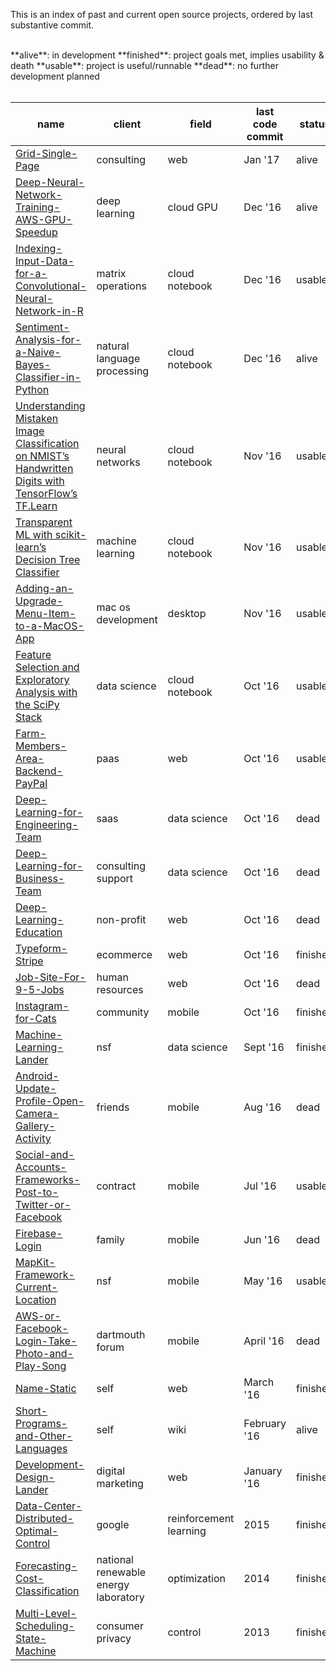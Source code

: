 This is an index of past and current open source projects, ordered by last substantive commit.

<br>
**alive**: in development  
**finished**: project goals met, implies usability & death  
**usable**: project is useful/runnable  
**dead**: no further development planned
<br><br>

| name | client | field | last code commit | status | time in development | 
| ---- | --------- | ---- | -------------- | ---- |---- |
| [Grid-Single-Page](https://github.com/SamPutnam/Grid-Single-Page) | consulting | web | Jan '17 | alive | months |
| [Deep-Neural-Network-Training-AWS-GPU-Speedup ](https://research.vahula.com/dl-on-an-aws-gpu-d136342ea9d2#.11zac6xyh) | deep learning | cloud GPU | Dec '16 | alive | weeks |
| [Indexing-Input-Data-for-a-Convolutional-Neural-Network-in-R](https://samputnam.quora.com/Indexing-Input-Data-for-a-Convolutional-Neural-Network-in-R) | matrix operations | cloud notebook | Dec '16 | usable | a week |
| [Sentiment-Analysis-for-a-Naive-Bayes-Classifier-in-Python](https://samputnam.quora.com/Sentiment-Analysis-of-WSJ-and-NYT-Front-Page-Presidential-Headlines-for-a-Naive-Bayes-Classifier-in-Python) | natural language processing | cloud notebook | Dec '16 | alive | weeks |
| [Understanding Mistaken Image Classification on NMIST’s Handwritten Digits with TensorFlow’s TF.Learn](https://research.vahula.com/classifying-images-of-nmist-handwritten-digits-with-tensorflows-tf-learn-9309e3841d85#.j8o0mqx5z) | neural networks | cloud notebook | Nov '16 | usable | days |
| [Transparent ML with scikit-learn’s Decision Tree Classifier](https://research.vahula.com/scikit-learns-decision-tree-classifier-698ddbb05b#.qtn5hbv91) | machine learning | cloud notebook | Nov '16 | usable | hours |
| [Adding-an-Upgrade-Menu-Item-to-a-MacOS-App](https://samputnam.quora.com/Adding-an-%E2%80%9CUpgrade%E2%80%9D-Menu-Item-to-a-MacOS-App) | mac os development | desktop | Nov '16 | usable | hours |
| [Feature Selection and Exploratory Analysis with the SciPy Stack](https://research.vahula.com/using-the-scipy-stack-for-exploratory-analysis-1327717d9656#.5yi0omnmi) | data science | cloud notebook | Oct '16 | usable | hours |
| [Farm-Members-Area-Backend-PayPal](https://github.com/samputnam/Farm-Members-Area-Backend-PayPal) | paas | web | Oct '16 | usable | weeks |
|[Deep-Learning-for-Engineering-Team](https://github.com/samputnam/Deep-Learning-for-Engineering-Team) | saas | data science | Oct '16 | dead | weeks |
|[Deep-Learning-for-Business-Team](https://github.com/samputnam/Deep-Learning-for-Business-Team) | consulting support | data science | Oct '16 | dead | days |
| [Deep-Learning-Education](https://github.com/samputnam/Deep-Learning-Education) | non-profit  | web | Oct '16 | dead | days |
| [Typeform-Stripe](https://github.com/samputnam/Typeform-Stripe) | ecommerce | web | Oct '16 | finished | days |
| [Job-Site-For-9-5-Jobs](https://github.com/samputnam/Job-Site-For-9-5-Jobs) | human resources | web | Oct '16 | dead | weeks |
| [Instagram-for-Cats](https://github.com/samputnam/Instagram-for-Cats) | community | mobile | Oct '16 | finished | months |
| [Machine-Learning-Lander](https://github.com/SamPutnam/Machine-Learning-Lander) | nsf | data science | Sept '16 | finished | months |
| [Android-Update-Profile-Open-Camera-Gallery-Activity](https://github.com/samputnam/Android-Update-Profile-Open-Camera-Gallery-Activity) | friends | mobile | Aug '16 | dead | weeks |
| [Social-and-Accounts-Frameworks-Post-to-Twitter-or-Facebook](https://github.com/samputnam/Social-and-Accounts-Frameworks-Post-to-Twitter-or-Facebook) | contract | mobile | Jul '16 | usable | weeks |
| [Firebase-Login](https://github.com/samputnam/Firebase-Login) | family | mobile | Jun '16 | dead | days |
| [MapKit-Framework-Current-Location](https://github.com/Dartmouth-entrepreneurial-network/MapKit-Current-Location) | nsf | mobile | May '16 | usable | days |
| [AWS-or-Facebook-Login-Take-Photo-and-Play-Song](https://github.com/Dartmouth-entrepreneurial-network/AWS-or-Facebook-Login-Take-Photo-and-Play-Song) | dartmouth forum | mobile | April '16 | dead | weeks |
| [Name-Static](https://github.com/SamPutnam/Name-Static) | self | web | March '16 | finished | months |
| [Short-Programs-and-Other-Languages](https://github.com/SamPutnam/Short-Programs-and-Other-Languages) | self | wiki | February '16 | alive | days |
| [Development-Design-Lander](https://github.com/SamPutnam/Development-Design-Lander) | digital marketing | web | January '16 | finished | days |
| [Data-Center-Distributed-Optimal-Control](https://github.com/SamPutnam/Data-Center-Distributed-Optimal-Control) | google | reinforcement learning | 2015 | finished | months |
| [Forecasting-Cost-Classification](https://github.com/SamPutnam/Forecasting-Cost-Classification) | national renewable energy laboratory | optimization | 2014 | finished | months |
| [Multi-Level-Scheduling-State-Machine](https://github.com/SamPutnam/Multi-Level-Scheduling-State-Machine) | consumer privacy | control | 2013 | finished | months |




